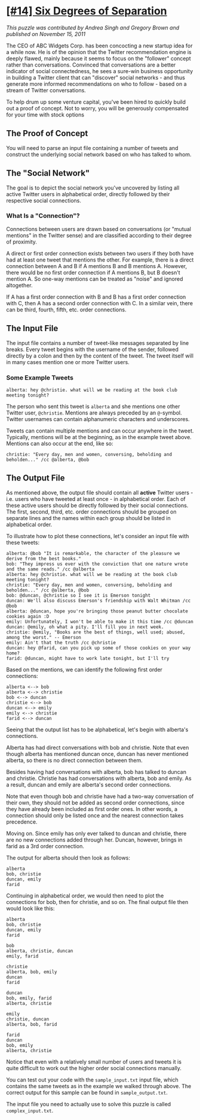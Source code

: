 # [[#14] Six Degrees of Separation](http://www.puzzlenode.com/puzzles/14-six-degrees-of-separation)

_This puzzle was contributed by Andrea Singh and Gregory Brown and published on November 15, 2011_

The CEO of ABC Widgets Corp. has been concocting a new startup idea for a while now. He is of the opinion that the Twitter recommendation engine is deeply flawed, mainly because it seems to focus on the "follower" concept rather than conversations. Convinced that conversations are a better indicator of social connectedness, he sees a sure-win business opportunity in building a Twitter client that can "discover" social networks - and thus generate more informed recommendations on who to follow - based on a stream of Twitter conversations.

To help drum up some venture capital, you've been hired to quickly build out a proof of concept. Not to worry, you will be generously compensated for your time with stock options

## The Proof of Concept

You will need to parse an input file containing a number of tweets and construct the underlying social network based on who has talked to whom.

## The "Social Network"

The goal is to depict the social network you've uncovered by listing all active Twitter users in alphabetical order, directly followed by their respective social connections.

### What Is a "Connection"?

Connections between users are drawn based on conversations (or "mutual mentions" in the Twitter sense) and are classified according to their degree of proximity.

A direct or first order connection exists between two users if they both have had at least one tweet that mentions the other. For example, there is a direct connection between A and B if A mentions B and B mentions A. However, there would be no first order connection if A mentions B, but B doesn't mention A. So one-way mentions can be treated as "noise" and ignored altogether.

If A has a first order connection with B and B has a first order connection with C, then A has a second order connection with C. In a similar vein, there can be third, fourth, fifth, etc. order connections.

## The Input File

The input file contains a number of tweet-like messages separated by line breaks. Every tweet begins with the username of the sender, followed directly by a colon and then by the content of the tweet. The tweet itself will in many cases mention one or more Twitter users.

### Some Example Tweets

```
alberta: hey @christie. what will we be reading at the book club meeting tonight?
```

The person who sent this tweet is `alberta` and she mentions one other Twitter user, `@christie`. Mentions are always preceded by an `@`-symbol. Twitter usernames can contain alphanumeric characters and underscores.

Tweets can contain multiple mentions and can occur anywhere in the tweet. Typically, mentions will be at the beginning, as in the example tweet above. Mentions can also occur at the end, like so:

```
christie: "Every day, men and women, conversing, beholding and beholden..." /cc @alberta, @bob
```

## The Output File

As mentioned above, the output file should contain all __active__ Twitter users - i.e. users who have tweeted at least once - in alphabetical order. Each of these active users should be directly followed by their social connections. The first, second, third, etc. order connections should be grouped on separate lines and the names within each group should be listed in alphabetical order.

To illustrate how to plot these connections, let's consider an input file with these tweets:

```
alberta: @bob "It is remarkable, the character of the pleasure we derive from the best books."
bob: "They impress us ever with the conviction that one nature wrote and the same reads." /cc @alberta
alberta: hey @christie. what will we be reading at the book club meeting tonight?
christie: "Every day, men and women, conversing, beholding and beholden..." /cc @alberta, @bob
bob: @duncan, @christie so I see it is Emerson tonight
duncan: We'll also discuss Emerson's friendship with Walt Whitman /cc @bob
alberta: @duncan, hope you're bringing those peanut butter chocolate cookies again :D
emily: Unfortunately, I won't be able to make it this time /cc @duncan
duncan: @emily, oh what a pity. I'll fill you in next week.
christie: @emily, "Books are the best of things, well used; abused, among the worst." -- Emerson
emily: Ain't that the truth /cc @christie
duncan: hey @farid, can you pick up some of those cookies on your way home?
farid: @duncan, might have to work late tonight, but I'll try
```

Based on the mentions, we can identify the following first order connections:

```
alberta <--> bob
alberta <--> christie
bob <--> duncan
christie <--> bob
duncan <--> emily
emily <--> christie
farid <--> duncan
```

Seeing that the output list has to be alphabetical, let's begin with alberta's connections.

Alberta has had direct conversations with bob and christie. Note that even though alberta has mentioned duncan once, duncan has never mentioned alberta, so there is no direct connection between them.

Besides having had conversations with alberta, bob has talked to duncan and christie. Christie has had conversations with alberta, bob and emily. As a result, duncan and emily are alberta's second order connections.

Note that even though bob and christie have had a two-way conversation of their own, they should not be added as second order connections, since they have already been included as first order ones. In other words, a connection should only be listed once and the nearest connection takes precedence.

Moving on. Since emily has only ever talked to duncan and christie, there are no new connections added through her. Duncan, however, brings in farid as a 3rd order connection.

The output for alberta should then look as follows:

```
alberta
bob, christie
duncan, emily
farid
```

Continuing in alphabetical order, we would then need to plot the connections for bob, then for christie, and so on. The final output file then would look like this:

```
alberta
bob, christie
duncan, emily
farid

bob
alberta, christie, duncan
emily, farid

christie
alberta, bob, emily
duncan
farid

duncan
bob, emily, farid
alberta, christie

emily
christie, duncan
alberta, bob, farid

farid
duncan
bob, emily
alberta, christie

```

Notice that even with a relatively small number of users and tweets it is quite difficult to work out the higher order social connections manually.

You can test out your code with the `sample_input.txt` input file, which contains the same tweets as in the example we walked through above. The correct output for this sample can be found in `sample_output.txt`.

The input file you need to actually use to solve this puzzle is called `complex_input.txt`.